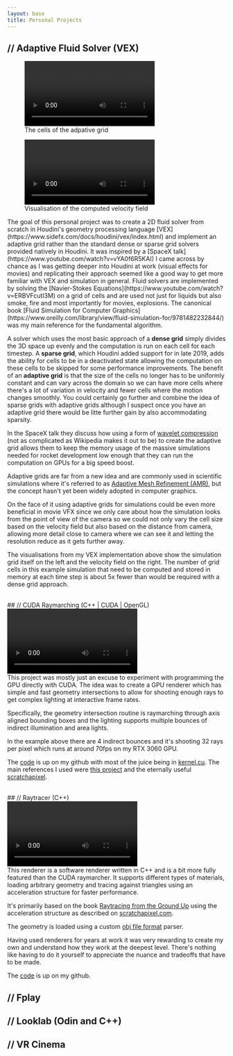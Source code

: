 ```yaml
---
layout: base
title: Personal Projects
---
```

## // Adaptive Fluid Solver (VEX)
<div class="video-container">
<figure>
<video loop autoplay>
    <source src="assets/fluidamr_grid.webm" type="video/webm">
</video>
<figcaption>The cells of the adpative grid</figcaption>
</figure>
<figure>
<video loop autoplay>
    <source src="assets/fluidamr_color.webm" type="video/webm">
</video>
<figcaption>Visualisation of the computed velocity field</figcaption>
</figure>
</div>
The goal of this personal project was to create a 2D fluid solver from scratch in Houdini's geometry processing language [VEX](https://www.sidefx.com/docs/houdini/vex/index.html) and implement an adaptive grid rather than the standard dense or sparse grid solvers provided natively in Houdini. It was inspired by a [SpaceX talk](https://www.youtube.com/watch?v=vYA0f6R5KAI) I came across by chance as I was getting deeper into Houdini at work (visual effects for movies) and replicating their approach seemed like a good way to get more familiar with VEX and simulation in general. Fluid solvers are implemented by solving the [Navier-Stokes Equations](https://www.youtube.com/watch?v=ERBVFcutl3M) on a grid of cells and are used not just for liquids but also smoke, fire and most importantly for movies, explosions. The canonical book [Fluid Simulation for Computer Graphics](https://www.oreilly.com/library/view/fluid-simulation-for/9781482232844/) was my main reference for the fundamental algorithm.

A solver which uses the most basic approach of a **dense grid** simply divides the 3D space up evenly and the computation is run on each cell for each timestep. A **sparse grid**, which Houdini added support for in late 2019, adds the ability for cells to be in a deactivated state allowing the computation on these cells to be skipped for some performance improvements. The benefit of an **adaptive grid** is that the size of the cells no longer has to be uniformly constant and can vary across the domain so we can have more cells where there's a lot of variation in velocity and fewer cells where the motion changes smoothly. You could certainly go further and combine the idea of sparse grids with adaptive grids although I suspect once you have an adaptive grid there would be litte further gain by also accommodating sparsity.

In the SpaceX talk they discuss how using a form of [wavelet compression](https://en.wikipedia.org/wiki/Wavelet_transform#Wavelet_compression) (not as complicated as Wikipedia makes it out to be) to create the adaptive grid allows them to keep the memory usage of the massive simulations needed for rocket development low enough that they can run the computation on GPUs for a big speed boost.

Adaptive grids are far from a new idea and are commonly used in scientific simulations where it's referred to as [Adaptive Mesh Refinement (AMR)](https://en.wikipedia.org/wiki/Adaptive_mesh_refinement), but the concept hasn't yet been widely adopted in computer graphics. 

On the face of it using adaptive grids for simulations could be even more beneficial in movie VFX since we only care about how the simulation looks from the point of view of the camera so we could not only vary the cell size based on the velocity field but also based on the distance from camera, allowing more detail close to camera where we can see it and letting the resolution reduce as it gets further away.

The visualisations from my VEX implementation above show the simulation grid itself on the left and the velocity field on the right. The number of grid cells in this example simulation that need to be computed and stored in memory at each time step is about 5x fewer than would be required with a dense grid approach.

<br>
## // CUDA Raymarching (C++ | CUDA | OpenGL)
<div class="video-container">
<video loop autoplay>
    <source src="assets/CUDA_raymarching.webm" type="video/webm">
</video>
</div>
This project was mostly just an excuse to experiment with programming the GPU directly with CUDA. The idea was to create a GPU renderer which has simple and fast geometry intersections to allow for shooting enough rays to get complex lighting at interactive frame rates. 

Specifically, the geometry intersection routine is raymarching through axis aligned bounding boxes and the lighting supports multiple bounces of indirect illumination and area lights.

In the example above there are 4 indirect bounces and it's shooting 32 rays per pixel which runs at around 70fps on my RTX 3060 GPU.

The [code](https://github.com/tristan-north/cubeworld) is up on my github with most of the juice being in [kernel.cu](https://github.com/tristan-north/cubeworld/blob/master/kernel.cu). The main references I used were [this project](https://github.com/straaljager/GPU-path-tracing-with-CUDA-tutorial-2) and the eternally useful [scratchapixel](https://scratchapixel.com/lessons/3d-basic-rendering/introduction-acceleration-structure/bounding-volume-hierarchy-BVH-part1.html).

<br>
## // Raytracer (C++)
<div class="video-container">
<video loop autoplay>
    <source src="assets/raytracer.webm" type="video/webm">
</video>
</div>
This renderer is a software renderer written in C++ and is a bit more fully featured than the CUDA raymarcher. It supports different types of materials, loading arbitrary geometry and tracing against triangles using an acceleration structure for faster performance.

It's primarily based on the book [Raytracing from the Ground Up](https://www.amazon.com/Ray-Tracing-Ground-Kevin-Suffern-ebook/dp/B00SC81178) using the acceleration structure as described on [scratchapixel.com](https://www.scratchapixel.com/lessons/3d-basic-rendering/introduction-acceleration-structure/grid.html).

The geometry is loaded using a custom [obj file format](https://en.wikipedia.org/wiki/Wavefront_.obj_file) parser.

Having used renderers for years at work it was very rewarding to create my own and understand how they work at the deepest level. There's nothing like having to do it yourself to appreciate the nuance and tradeoffs that have to be made.


The [code](https://github.com/tristan-north/raytracer) is up on my github.

## // Fplay

## // Looklab (Odin and C++)

## // VR Cinema
